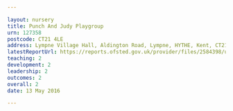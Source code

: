 ```yaml
---

layout: nursery
title: Punch And Judy Playgroup
urn: 127358
postcode: CT21 4LE
address: Lympne Village Hall, Aldington Road, Lympne, HYTHE, Kent, CT21 4LE
latestReportUrl: https://reports.ofsted.gov.uk/provider/files/2584398/urn/127358.pdf
teaching: 2
development: 2
leadership: 2
outcomes: 2
overall: 2
date: 13 May 2016

---
```

